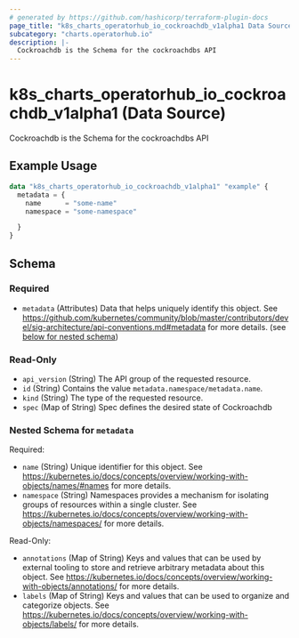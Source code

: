 ```yaml
---
# generated by https://github.com/hashicorp/terraform-plugin-docs
page_title: "k8s_charts_operatorhub_io_cockroachdb_v1alpha1 Data Source - terraform-provider-k8s"
subcategory: "charts.operatorhub.io"
description: |-
  Cockroachdb is the Schema for the cockroachdbs API
---
```


# k8s_charts_operatorhub_io_cockroachdb_v1alpha1 (Data Source)

Cockroachdb is the Schema for the cockroachdbs API

## Example Usage

```terraform
data "k8s_charts_operatorhub_io_cockroachdb_v1alpha1" "example" {
  metadata = {
    name      = "some-name"
    namespace = "some-namespace"

  }
}
```

<!-- schema generated by tfplugindocs -->
## Schema

### Required

- `metadata` (Attributes) Data that helps uniquely identify this object. See https://github.com/kubernetes/community/blob/master/contributors/devel/sig-architecture/api-conventions.md#metadata for more details. (see [below for nested schema](#nestedatt--metadata))

### Read-Only

- `api_version` (String) The API group of the requested resource.
- `id` (String) Contains the value `metadata.namespace/metadata.name`.
- `kind` (String) The type of the requested resource.
- `spec` (Map of String) Spec defines the desired state of Cockroachdb

<a id="nestedatt--metadata"></a>
### Nested Schema for `metadata`

Required:

- `name` (String) Unique identifier for this object. See https://kubernetes.io/docs/concepts/overview/working-with-objects/names/#names for more details.
- `namespace` (String) Namespaces provides a mechanism for isolating groups of resources within a single cluster. See https://kubernetes.io/docs/concepts/overview/working-with-objects/namespaces/ for more details.

Read-Only:

- `annotations` (Map of String) Keys and values that can be used by external tooling to store and retrieve arbitrary metadata about this object. See https://kubernetes.io/docs/concepts/overview/working-with-objects/annotations/ for more details.
- `labels` (Map of String) Keys and values that can be used to organize and categorize objects. See https://kubernetes.io/docs/concepts/overview/working-with-objects/labels/ for more details.
